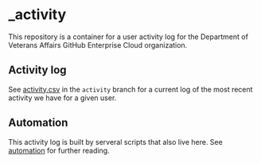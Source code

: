 # \_activity

This repository is a container for a user activity log for the Department of Veterans Affairs GitHub Enterprise Cloud organization.

## Activity log

See [activity.csv](https://github.com/department-of-veterans-affairs/_activity/blob/activity/activity.csv) in the `activity` branch for a current log of the most recent activity we have for a given user.

## Automation

This activity log is built by serveral scripts that also live here. See [automation](./automation) for further reading.
